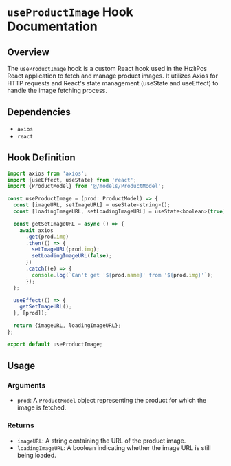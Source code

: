 # `useProductImage` Hook Documentation

## Overview

The `useProductImage` hook is a custom React hook used in the HızlıPos React application to fetch and manage product images. It utilizes Axios for HTTP requests and React's state management (useState and useEffect) to handle the image fetching process.

## Dependencies

- `axios`
- `react`

## Hook Definition

```js
import axios from 'axios';
import {useEffect, useState} from 'react';
import {ProductModel} from '@/models/ProductModel';

const useProductImage = (prod: ProductModel) => {
  const [imageURL, setImageURL] = useState<string>();
  const [loadingImageURL, setLoadingImageURL] = useState<boolean>(true);

  const getSetImageURL = async () => {
    await axios
      .get(prod.img)
      .then(() => {
        setImageURL(prod.img);
        setLoadingImageURL(false);
      })
      .catch((e) => {
        console.log(`Can't get '${prod.name}' from '${prod.img}'`);
      });
  };

  useEffect(() => {
    getSetImageURL();
  }, [prod]);

  return {imageURL, loadingImageURL};
};

export default useProductImage;
```

## Usage

### Arguments

- `prod`: A `ProductModel` object representing the product for which the image is fetched.

### Returns

- `imageURL`: A string containing the URL of the product image.
- `loadingImageURL`: A boolean indicating whether the image URL is still being loaded.
